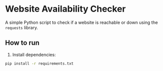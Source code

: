 # Website Availability Checker

A simple Python script to check if a website is reachable or down using the `requests` library.

## How to run

1. Install dependencies:
```bash
pip install -r requirements.txt
